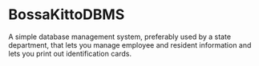 # BossaKittoDBMS
A simple database management system, preferably used by a state department, that lets you manage employee and resident information and lets you print out identification cards.
